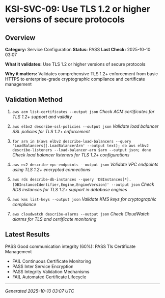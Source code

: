 # KSI-SVC-09: Use TLS 1.2 or higher versions of secure protocols

## Overview

**Category:** Service Configuration
**Status:** PASS
**Last Check:** 2025-10-10 03:07

**What it validates:** Use TLS 1.2 or higher versions of secure protocols

**Why it matters:** Validates comprehensive TLS 1.2+ enforcement from basic HTTPS to enterprise-grade cryptographic compliance and certificate management

## Validation Method

1. `aws acm list-certificates --output json`
   *Check ACM certificates for TLS 1.2+ support and validity*

2. `aws elbv2 describe-ssl-policies --output json`
   *Validate load balancer SSL policies for TLS 1.2+ enforcement*

3. `for arn in $(aws elbv2 describe-load-balancers --query 'LoadBalancers[].LoadBalancerArn' --output text); do aws elbv2 describe-listeners --load-balancer-arn $arn --output json; done`
   *Check load balancer listeners for TLS 1.2+ configurations*

4. `aws ec2 describe-vpc-endpoints --output json`
   *Validate VPC endpoints using TLS 1.2+ encrypted connections*

5. `aws rds describe-db-instances --query 'DBInstances[*].[DBInstanceIdentifier,Engine,EngineVersion]' --output json`
   *Check RDS instances for TLS 1.2+ support in database engines*

6. `aws kms list-keys --output json`
   *Validate KMS keys for cryptographic compliance*

7. `aws cloudwatch describe-alarms --output json`
   *Check CloudWatch alarms for TLS and certificate monitoring*

## Latest Results

PASS Good communication integrity (60%): PASS Tls Certificate Management
- FAIL Continuous Certificate Monitoring
- PASS Inter Service Encryption
- PASS Integrity Validation Mechanisms
- FAIL Automated Certificate Lifecycle

---
*Generated 2025-10-10 03:07 UTC*